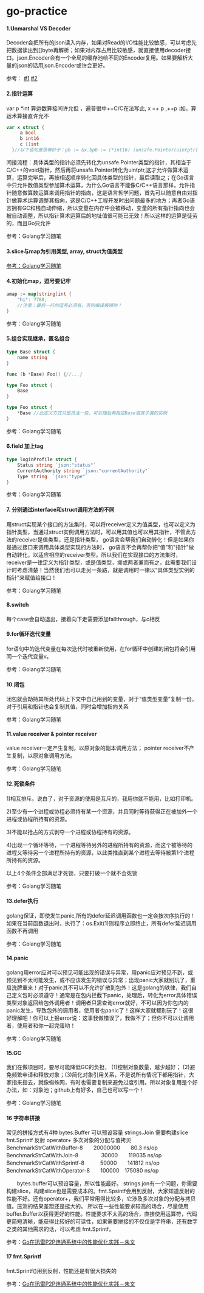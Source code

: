 # go-practice


#### 1.Unmarshal VS Decoder
Decoder会把所有的json读入内存，如果对Read的I/O性能比较敏感，可以考虑先把数据读出到[]byte再解析；如果对内存占用比较敏感，就直接使用decoder接口。json.Encoder会有一个全局的缓存池给不同的Encoder复用。如果要解析大量的json的话用json.Encoder或许会更好。

参考：
[#1](https://stackoverflow.com/questions/21197239/decoding-json-in-golang-using-json-unmarshal-vs-json-newdecoder-decode)
[#2](https://golangtc.com/t/56051db8b09ecc7a4200013a)

#### 2.指针运算
var p *int 
算运数算接间许允但 ，遍普很中++C/C在法写此, x =+ p ,++p :如，算运术算接直许允不

```go
var x struct {
	 a bool
	 b int16
	 c []int
  }//以下语句意思等价于：pb := &x.bpb := (*int16) (unsafe.Pointer(uintptr( unsafe.Pointer(&x) )+ unsafe.Offsetof(x.b)))*pb = 42fmt.Println(x.b) //output: "42"
```
  间接流程：具体类型的指针必须先转化为unsafe.Pointer类型的指针，其相当于C/C++的void指针，然后再将unsafe.Pointer转化为uintptr,这才允许做算术运算，运算完毕后，再按相返顺序转化回具体类型的指针，最后读取之；在Go语言中只允许数值类型参加算术运算，为什么Go语言不能像C/C++语言那样，允许指针随意做算数运算来调用指针的指向，这是语言哲学问题，首先可以随意自由对指针做算术运算调整其指向，这是C/C++工程开发时出问题最多的地方；再者Go语言拥有GC和栈自动伸缩，所以变量在内存中会被移动，变量的所有指针指向也会被自动调整，所以指针算术运算后的地址值很可能已无效！所以这样的运算是徒劳的，而且Go只允许



参考：Golang学习随笔

#### 3.slice与map为引用类型, array, struct为值类型
[参考：Golang学习随笔](https://pan.baidu.com/s/1hWP4usdm0PoWWt0UVyB8ww?errno=0&errmsg=Auth%20Login%20Sucess&&bduss=&ssnerror=0&traceid=)

#### 4.初始化map，逗号要记牢  
```go
amap := map[string]int {            
	"hi": 7788, 
	//注意：最后一行的逗号必须有，否则编译报错哟！         
}
```
参考：Golang学习随笔

#### 5.组合实现继承，匿名组合
```go
type Base struct {
	name string
}

func (b *Base) Foo() {//...}

type Foo struct {
	Base
}

type Foo struct {
	*Base //此定义方式只是灵活一些，可以随后再指定Base或其子类的实例
}

```
参考：Golang学习随笔

#### 6.field 加上tag
```go
type loginProfile struct {
	Status string `json:"status"`
	CurrentAuthority string `json:"currentAuthority"`
	Type string  `json:"type"`
}
```
参考：Golang学习随笔

#### 7. 分别通过interface和struct调用方法的不同
用struct实现某个接口的方法集时，可以将receiver定义为值类型，也可以定义为指针类型，当通过struct实例调用方法时，可以用其值也可以用其指针，不管此方法的receiver是值类型，还是指针类型， go语言会帮我们自动转化！但是如果你是通过接口来调用具体类型实现的方法时， go语言不会再帮你把“值”和"指针"做自动转化，以适应相应的receiver类型。所以我们在实现接口的方法集时，receiver是一律定义为指针类型，或是值类型，抑或两者兼而有之，此需要我们设计时考虑清楚！当然我们也可以走另一条路，就是调用时一律以“具体类型实例的指针”来赋值给接口！

参考：Golang学习随笔

#### 8.switch
每个case会自动退出，接着向下走需要添加fallthrough，与c相反

#### 9.for循环迭代变量

for语句中的迭代变量在每次迭代时被重新使用，在for循环中创建的闭包将会引用同一个迭代变量v。

参考：Golang学习随笔

#### 10.闭包
闭包就会劫持其所处代码上下文中自己用到的变量，对于“值类型变量”复制一份，对于引用和指针也会复制其值，同时会增加指向关系

参考：Golang学习随笔

#### 11.value receiver & pointer receiver
value receiver一定产生复制，以原对象的副本调用方法； pointer receiver不产生复制，以原对象调用方法。

参考：Golang学习随笔

#### 12.死锁条件

1)相互排斥。说白了，对于资源的使用是互斥的，我用你就不能用，比如打印机。

2)至少有一个进程或协程必须持有某一个资源，并且同时等待获得正在被加外一个进程或协程所持有的资源。

3)不能以抢占的方式剥夺一个进程或协程持有的资源。

4)出现一个循环等待，一个进程等待另外的进程所持有的资源，而这个被等待的进程又等待另一个进程所持有的资源，以此类推直到某个进程去等待被第1个进程所持有的资源。

以上4个条件全部满足才死锁，只要打破一个就不会死锁

参考：Golang学习随笔

#### 13.defer执行
golang保证，即使发生panic,所有的defer延迟调用函数也一定会按次序执行的！如果在当前函数退出时，执行了：os.Exit(1)则程序立即终止，所有defer延迟调用函数不再调用

参考：Golang学习随笔

#### 14.panic
golang用error应对可以预见可能出现的错误与异常，用panic应对预见不到，或预见到不太可能发生，或不应该发生的错误与异常；出现panic大家就别玩了，重启洗牌重来！对于panic其不可以不允许扩散到包外！这是golang的铁律，我们自己定义包时必须遵守！通常是在包内拦截下panic，处理后，转化为error具体错误类型对象返回给包外调用者！调用者只需查询error就好，不可以因为你包内的panic发生，导致包外的调用者，使用者也panic了！这样大家就都别玩了！这很好理解吧！你可以上报error说：这事我做错误了，我做不了；但你不可以让调用者，使用者和你一起完蛋哟！

参考：Golang学习随笔

#### 15.GC
我们在做项目时，要尽可能降低GC的负担， (1)控制对象数量，越少越好； (2)避免频繁申请和释放对象；(3)简化对象引用关系，不是说所有情况下都用指针，大家指来指去，就像蜘蛛网，有时也需要复制来避免过度引用。所以对象复用是个好办法，如：对象池；github上有好多，自己也可以写一个！

参考：Golang学习随笔

#### 16 字符串拼接

常见的拼接方式有4种
bytes.Buffer 可以预设容量
strings.Join   需要构建slice
fmt.Sprintf   反射
operator+     多次对象的分配与值拷贝
BenchmarkStrCatWithBuffer-8　　20000000　　80.3 ns/op
BenchmarkStrCatWithJoin-8　　　　 30000　　119035 ns/op
BenchmarkStrCatWithSprintf-8　　　50000　　141812 ns/op
BenchmarkStrCatWithOperator-8　　100000　175080 ns/op

　　bytes.buffer可以预设容量，所以性能最好。 strings.jon有一个问题，你需要构建slice，构建slice也是需要成本的。fmt.Spsintf会用到反射，大家知道反射的性能不好。还有operator+，我们平常用得比较多，它涉及多次对象的分配与拷贝值。压测的结果差距还是挺大的。
 所以在一些性能要求较高的场合，尽量使用 buffer.Buffer以获得更好的性能。性能要求不太高的场合，直接使用运算符，代码更简短清晰，能获得比较好的可读性，如果需要拼接的不仅仅是字符串，还有数字之类的其他需求的话，可以考虑 fmt.Sprintf。
 
参考：[Go在迅雷P2P连通系统中的性能优化实践－朱文](https://mp.weixin.qq.com/s/UiFHE6dcl9dPlhlj-78UcQ)

#### 17 fmt.Sprintf
fmt.Sprintf()用到反射，性能还是有很大损失的

参考：[Go在迅雷P2P连通系统中的性能优化实践－朱文](https://mp.weixin.qq.com/s/UiFHE6dcl9dPlhlj-78UcQ)
